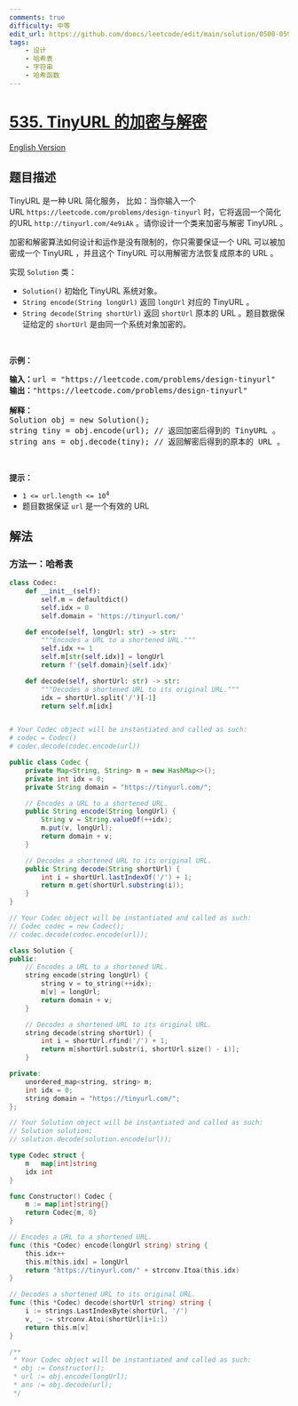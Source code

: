 ```yaml
---
comments: true
difficulty: 中等
edit_url: https://github.com/doocs/leetcode/edit/main/solution/0500-0599/0535.Encode%20and%20Decode%20TinyURL/README.md
tags:
    - 设计
    - 哈希表
    - 字符串
    - 哈希函数
---
```


<!-- problem:start -->

# [535. TinyURL 的加密与解密](https://leetcode.cn/problems/encode-and-decode-tinyurl)

[English Version](/solution/0500-0599/0535.Encode%20and%20Decode%20TinyURL/README_EN.md)

## 题目描述

<!-- description:start -->

<p>TinyURL 是一种 URL 简化服务， 比如：当你输入一个 URL&nbsp;<code>https://leetcode.com/problems/design-tinyurl</code>&nbsp;时，它将返回一个简化的URL&nbsp;<code>http://tinyurl.com/4e9iAk</code> 。请你设计一个类来加密与解密 TinyURL 。</p>

<p>加密和解密算法如何设计和运作是没有限制的，你只需要保证一个 URL 可以被加密成一个 TinyURL ，并且这个 TinyURL 可以用解密方法恢复成原本的 URL 。</p>

<p>实现 <code>Solution</code> 类：</p>

<div class="original__bRMd">
<div>
<ul>
	<li><code>Solution()</code> 初始化 TinyURL 系统对象。</li>
	<li><code>String encode(String longUrl)</code> 返回 <code>longUrl</code> 对应的 TinyURL 。</li>
	<li><code>String decode(String shortUrl)</code> 返回 <code>shortUrl</code> 原本的 URL 。题目数据保证给定的 <code>shortUrl</code> 是由同一个系统对象加密的。</li>
</ul>

<p>&nbsp;</p>

<p><strong>示例：</strong></p>

<pre>
<strong>输入：</strong>url = "https://leetcode.com/problems/design-tinyurl"
<strong>输出：</strong>"https://leetcode.com/problems/design-tinyurl"

<strong>解释：</strong>
Solution obj = new Solution();
string tiny = obj.encode(url); // 返回加密后得到的 TinyURL 。
string ans = obj.decode(tiny); // 返回解密后得到的原本的 URL 。
</pre>

<p>&nbsp;</p>

<p><strong>提示：</strong></p>

<ul>
	<li><code>1 &lt;= url.length &lt;= 10<sup>4</sup></code></li>
	<li>题目数据保证 <code>url</code> 是一个有效的 URL</li>
</ul>
</div>
</div>

<!-- description:end -->

## 解法

<!-- solution:start -->

### 方法一：哈希表

<!-- tabs:start -->

```python
class Codec:
    def __init__(self):
        self.m = defaultdict()
        self.idx = 0
        self.domain = 'https://tinyurl.com/'

    def encode(self, longUrl: str) -> str:
        """Encodes a URL to a shortened URL."""
        self.idx += 1
        self.m[str(self.idx)] = longUrl
        return f'{self.domain}{self.idx}'

    def decode(self, shortUrl: str) -> str:
        """Decodes a shortened URL to its original URL."""
        idx = shortUrl.split('/')[-1]
        return self.m[idx]


# Your Codec object will be instantiated and called as such:
# codec = Codec()
# codec.decode(codec.encode(url))
```

```java
public class Codec {
    private Map<String, String> m = new HashMap<>();
    private int idx = 0;
    private String domain = "https://tinyurl.com/";

    // Encodes a URL to a shortened URL.
    public String encode(String longUrl) {
        String v = String.valueOf(++idx);
        m.put(v, longUrl);
        return domain + v;
    }

    // Decodes a shortened URL to its original URL.
    public String decode(String shortUrl) {
        int i = shortUrl.lastIndexOf('/') + 1;
        return m.get(shortUrl.substring(i));
    }
}

// Your Codec object will be instantiated and called as such:
// Codec codec = new Codec();
// codec.decode(codec.encode(url));
```

```cpp
class Solution {
public:
    // Encodes a URL to a shortened URL.
    string encode(string longUrl) {
        string v = to_string(++idx);
        m[v] = longUrl;
        return domain + v;
    }

    // Decodes a shortened URL to its original URL.
    string decode(string shortUrl) {
        int i = shortUrl.rfind('/') + 1;
        return m[shortUrl.substr(i, shortUrl.size() - i)];
    }

private:
    unordered_map<string, string> m;
    int idx = 0;
    string domain = "https://tinyurl.com/";
};

// Your Solution object will be instantiated and called as such:
// Solution solution;
// solution.decode(solution.encode(url));
```

```go
type Codec struct {
	m   map[int]string
	idx int
}

func Constructor() Codec {
	m := map[int]string{}
	return Codec{m, 0}
}

// Encodes a URL to a shortened URL.
func (this *Codec) encode(longUrl string) string {
	this.idx++
	this.m[this.idx] = longUrl
	return "https://tinyurl.com/" + strconv.Itoa(this.idx)
}

// Decodes a shortened URL to its original URL.
func (this *Codec) decode(shortUrl string) string {
	i := strings.LastIndexByte(shortUrl, '/')
	v, _ := strconv.Atoi(shortUrl[i+1:])
	return this.m[v]
}

/**
 * Your Codec object will be instantiated and called as such:
 * obj := Constructor();
 * url := obj.encode(longUrl);
 * ans := obj.decode(url);
 */
```

<!-- tabs:end -->

<!-- solution:end -->

<!-- problem:end -->
